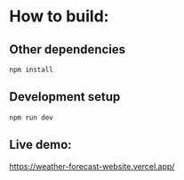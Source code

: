 # How to build:
## Other dependencies
`npm install`
## Development setup
`npm run dev`

## Live demo:
https://weather-forecast-website.vercel.app/
